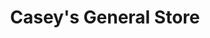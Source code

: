 ---
title: "Casey's General Store"
url: /lincoln/caseys-general-store-north-48th-street/
shop: Lebensmittel
---